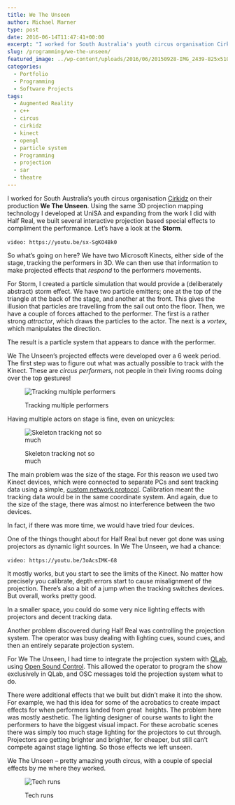 ```yaml
---
title: We The Unseen
author: Michael Marner
type: post
date: 2016-06-14T11:47:41+00:00
excerpt: "I worked for South Australia's youth circus organisation Cirkidz on their production We The Unseen. Using the same 3D projection mapping technology I developed at UniSA and expanding from the work I did with Half Real, we built several interactive projection based special effects to compliment the performance. "
slug: /programming/we-the-unseen/
featured_image: ../wp-content/uploads/2016/06/20150928-IMG_2439-825x510.jpg
categories:
  - Portfolio
  - Programming
  - Software Projects
tags:
  - Augmented Reality
  - c++
  - circus
  - cirkidz
  - kinect
  - opengl
  - particle system
  - Programming
  - projection
  - sar
  - theatre
---
```


I worked for South Australia&#8217;s youth circus organisation [Cirkidz][1] on their production **We The Unseen**. Using the same 3D projection mapping technology I developed at UniSA and expanding from the work I did with Half Real, we built several interactive projection based special effects to compliment the performance. Let&#8217;s have a look at the **Storm**.

`video: https://youtu.be/sx-SgKO4Bk0`

So what&#8217;s going on here? We have two Microsoft Kinects, either side of the stage, tracking the performers in 3D. We can then use that information to make projected effects that *respond* to the performers movements.

For Storm, I created a particle simulation that would provide a (deliberately abstract) storm effect. We have two particle emitters; one at the top of the triangle at the back of the stage, and another at the front. This gives the illusion that particles are travelling from the sail out onto the floor. Then, we have a couple of forces attached to the performer. The first is a rather strong *attractor*, which draws the particles to the actor. The next is a *vortex*, which manipulates the direction.

The result is a particle system that appears to dance with the performer.

We The Unseen&#8217;s projected effects were developed over a 6 week period. The first step was to figure out what was actually possible to track with the Kinect. These are *circus* _performers,_ not people in their living rooms doing over the top gestures!<figure id="attachment_844" aria-describedby="caption-attachment-844" style="width: 660px" class="wp-caption aligncenter">

<img loading="lazy" class="size-large wp-image-844" src="../wp-content/uploads/2016/06/20150314-IMG_1749-1024x682.jpg" alt="Tracking multiple performers" width="660" height="440" srcset="https://www.20papercups.net/wp-content/uploads/2016/06/20150314-IMG_1749-1024x682.jpg 1024w, https://www.20papercups.net/wp-content/uploads/2016/06/20150314-IMG_1749-300x200.jpg 300w, https://www.20papercups.net/wp-content/uploads/2016/06/20150314-IMG_1749-768x512.jpg 768w, https://www.20papercups.net/wp-content/uploads/2016/06/20150314-IMG_1749.jpg 1280w" sizes="(max-width: 660px) 100vw, 660px" /> <figcaption id="caption-attachment-844" class="wp-caption-text">Tracking multiple performers</figcaption></figure>

Having multiple actors on stage is fine, even on unicycles:<figure id="attachment_846" aria-describedby="caption-attachment-846" style="width: 200px" class="wp-caption aligncenter">

<img loading="lazy" class="wp-image-846 size-medium" src="../wp-content/uploads/2016/06/20150314-IMG_1754-200x300.jpg" alt="Skeleton tracking not so much" width="200" height="300" srcset="https://www.20papercups.net/wp-content/uploads/2016/06/20150314-IMG_1754-200x300.jpg 200w, https://www.20papercups.net/wp-content/uploads/2016/06/20150314-IMG_1754.jpg 667w" sizes="(max-width: 200px) 100vw, 200px" /> <figcaption id="caption-attachment-846" class="wp-caption-text">Skeleton tracking not so much</figcaption></figure>

The main problem was the size of the stage. For this reason we used two Kinect devices, which were connected to separate PCs and sent tracking data using a simple, [custom network protocol][2]. Calibration meant the tracking data would be in the same coordinate system. And again, due to the size of the stage, there was almost no interference between the two devices.

In fact, if there was more time, we would have tried four devices.

One of the things thought about for Half Real but never got done was using projectors as dynamic light sources. In We The Unseen, we had a chance:

`video: https://youtu.be/3oAcsIMK-68`

It mostly works, but you start to see the limits of the Kinect. No matter how precisely you calibrate, depth errors start to cause misalignment of the projection. There&#8217;s also a bit of a jump when the tracking switches devices. But overall, works pretty good.

In a smaller space, you could do some very nice lighting effects with projectors and decent tracking data.

Another problem discovered during Half Real was controlling the projection system. The operator was busy dealing with lighting cues, sound cues, and then an entirely separate projection system.

For We The Unseen, I had time to integrate the projection system with [QLab][3], using [Open Sound Control][4]. This allowed the operator to program the show exclusively in QLab, and OSC messages told the projection system what to do.

There were additional effects that we built but didn&#8217;t make it into the show. For example, we had this idea for some of the acrobatics to create impact effects for when performers landed from great  heights. The problem here was mostly aesthetic. The lighting designer of course wants to light the performers to have the biggest visual impact. For these acrobatic scenes there was simply too much stage lighting for the projectors to cut through. Projectors are getting brighter and brighter, for cheaper, but still can&#8217;t compete against stage lighting. So those effects we left unseen.

We The Unseen &#8211; pretty amazing youth circus, with a couple of special effects by me where they worked.<figure id="attachment_847" aria-describedby="caption-attachment-847" style="width: 660px" class="wp-caption aligncenter">

<img loading="lazy" class="size-large wp-image-847" src="../wp-content/uploads/2016/06/20151001-IMG_2443-1024x682.jpg" alt="Tech runs" width="660" height="440" srcset="https://www.20papercups.net/wp-content/uploads/2016/06/20151001-IMG_2443-1024x682.jpg 1024w, https://www.20papercups.net/wp-content/uploads/2016/06/20151001-IMG_2443-300x200.jpg 300w, https://www.20papercups.net/wp-content/uploads/2016/06/20151001-IMG_2443-768x512.jpg 768w, https://www.20papercups.net/wp-content/uploads/2016/06/20151001-IMG_2443.jpg 1280w" sizes="(max-width: 660px) 100vw, 660px" /> <figcaption id="caption-attachment-847" class="wp-caption-text">Tech runs</figcaption></figure>

[1]: http://www.cirkidz.org.au
[2]: ../programming/how-openni-nearly-spoiled-the-show/
[3]: https://figure53.com/qlab/
[4]: http://opensoundcontrol.org/introduction-osc
